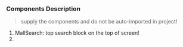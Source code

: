 ### Components Description
> supply the components and do not be auto-imported in project!
1. MallSearch: top search block on the top of screen!
2. 